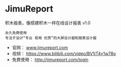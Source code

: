 # JimuReport

积木报表，像搭建积木一样在线设计报表
v1.0

```
永久免费使用
专注于设计“专业 易用 优质”的大屏设计器和报表设计器
```



- 官网： www.jimureport.com
- 视频： https://www.bilibili.com/video/BV1iT4y1w78o
- 免费使用： http://jimureport.com/login

